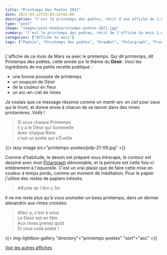 ```yaml
---
title: "Printemps Des Poetes 2021"
date: 2021-03-22T15:03:53+01:00
description: "C'est le printemps des poêtes, récit d'une affiche de 1.60m x 1m à l'aquarelle"
type: "post"
image: "images/post-head/printemps-poetes-2021.jpg"
summary: "C'est le printemps des poêtes, récit de l'affiche du mois 1.60m x 1m entièrement à l'aquarelle"
categories: ["Affiche du mois"]
tags: ["Poésie", "Printemps des poêtes", "DrawBot", "Polargraph", "Processing", "Maker"]
---
```


L'affiche de ce mois de Mars va avec le printemps. Qui dit printemps, dit Printemps des poêtes, cette année
sur le thème du **Désir**. Voici les ingrédients de ma petite recette poétique : 

- une bonne poussée de printemps
- un soupçon de Désir
- de la couleur en fleur
- un arc-en-ciel de rimes

Je voulais que ce message résonne comme un *mantr-arc en ciel* pour ceux qui le liront, et donne envie à chacun de se lancer dans des rimes printanières. *Voilà !*

> Si sous chaque Printemps  
> il y a le Désir qui Sommeille  
> Avec chaque Rime  
> c'est un poète qui s'Éveille

{{< lazy-image src="printemps-poetes/pdp-21-09.jpg" >}}

Comme d'habitude, le dessin est préparé sous Inkscape, le contour est dessiné avec mon [Polargraph](/blog/drawbot-polargraph/) démontable, et la peinture est cette fois-ci entièrement à l'*aquarelle*. C'est un vrai plaisir que de faire cette mise en couleur à temps perdu, comme un moment de méditation. 
Pour le papier j'utilise des restes de papiers intissés. 

> Affiche de 1.6m x 1m

Il ne me reste plus qu'à vous souhaiter un beau printemps, dans un dernier alexandrin aux rimes croisées.

> Allez-y, c'est à vous  
> Le Désir est en fête  
> Aux rimes prenez goût  
> Et vous voilà poète !

{{< img-lightbox-gallery "directory"="printemps-poetes" "sort"="asc" >}}

[Voir les autres affiches](/categories/affiche-du-mois)
